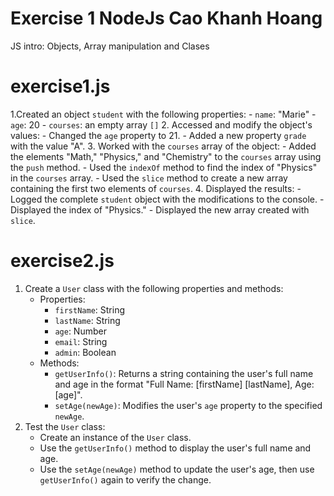 # Exercise 1 NodeJs Cao Khanh Hoang
 JS intro: Objects,  Array manipulation and Clases 

 # exercise1.js
 1.Created an object `student` with the following properties:
    - `name`: "Marie"
    - `age`: 20
    - `courses`: an empty array `[]`
2. Accessed and modify the object's values:
    - Changed the `age` property to 21.
    - Added a new property `grade` with the value "A".
3. Worked with the `courses` array of the object:
    - Added the elements "Math," "Physics," and "Chemistry" to the `courses` array using the `push` method.
    - Used the `indexOf` method to find the index of "Physics" in the `courses` array.
    - Used the `slice` method to create a new array containing the first two elements of `courses`.
4. Displayed the results:
    - Logged the complete `student` object with the modifications to the console.
    - Displayed the index of "Physics."
    - Displayed the new array created with `slice`.

# exercise2.js

1. Create a `User` class with the following properties and methods:
    - Properties:
        - `firstName`: String
        - `lastName`: String
        - `age`: Number
        - `email`: String
        - `admin`: Boolean
    - Methods:
        - `getUserInfo()`: Returns a string containing the user's full name and age in the format "Full Name: [firstName] [lastName], Age: [age]".
        - `setAge(newAge)`: Modifies the user's `age` property to the specified `newAge`.
2. Test the `User` class:
    - Create an instance of the `User` class.
    - Use the `getUserInfo()` method to display the user's full name and age.
    - Use the `setAge(newAge)` method to update the user's age, then use `getUserInfo()` again to verify the change.


